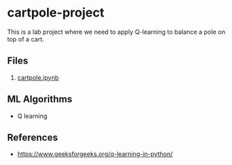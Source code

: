 # cartpole-project
This is a lab project where we need to apply Q-learning to balance a pole on top of a cart.

## Files
1. [cartpole.ipynb](https://github.com/jerrell-y/cartpole-project/blob/main/cartpole.ipynb)


## ML Algorithms
- Q learning


## References

- <https://www.geeksforgeeks.org/q-learning-in-python/>
